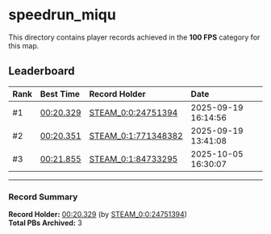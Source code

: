 # speedrun_miqu

This directory contains player records achieved in the **100 FPS** category for this map.

## Leaderboard

| Rank | Best Time | Record Holder | Date                |
| :--- | :-------- | :------------ | :------------------ |
| #1   | [00:20.329](./00020329_STEAM_0_0_24751394_20250919-161456.zip) | [STEAM_0:0:24751394](https://speedrun16.com/profile/STEAM_0:0:24751394)   | 2025-09-19 16:14:56 |
| #2   | [00:20.351](./00020351_STEAM_0_1_771348382_20250919-134108.zip) | [STEAM_0:1:771348382](https://speedrun16.com/profile/STEAM_0:1:771348382)   | 2025-09-19 13:41:08 |
| #3   | [00:21.855](./00021855_STEAM_0_1_84733295_20251005-163007.zip) | [STEAM_0:1:84733295](https://speedrun16.com/profile/STEAM_0:1:84733295)   | 2025-10-05 16:30:07 |

---

### Record Summary
**Record Holder:** [00:20.329](./00020329_STEAM_0_0_24751394_20250919-161456.zip) (by [STEAM_0:0:24751394](https://speedrun16.com/profile/STEAM_0:0:24751394))  
**Total PBs Archived:** 3